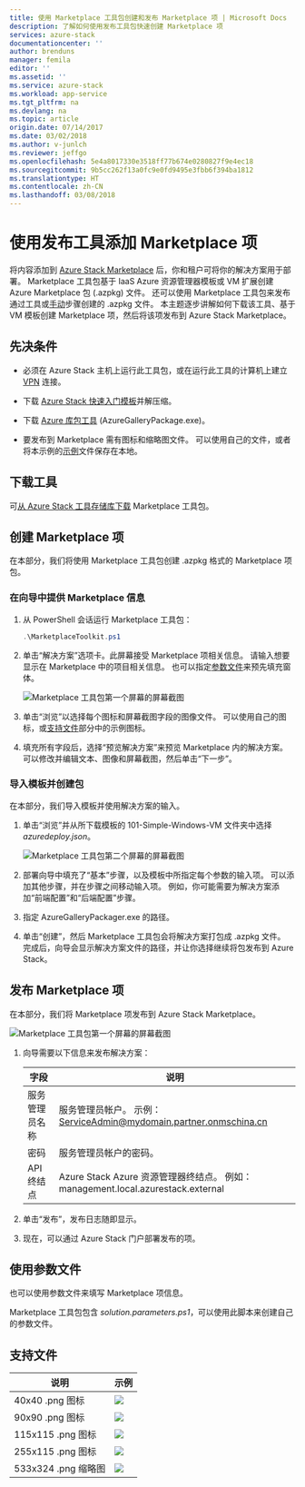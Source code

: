 ```yaml
---
title: 使用 Marketplace 工具包创建和发布 Marketplace 项 | Microsoft Docs
description: 了解如何使用发布工具包快速创建 Marketplace 项
services: azure-stack
documentationcenter: ''
author: brenduns
manager: femila
editor: ''
ms.assetid: ''
ms.service: azure-stack
ms.workload: app-service
ms.tgt_pltfrm: na
ms.devlang: na
ms.topic: article
origin.date: 07/14/2017
ms.date: 03/02/2018
ms.author: v-junlch
ms.reviewer: jeffgo
ms.openlocfilehash: 5e4a8017330e3518ff77b674e0280827f9e4ec18
ms.sourcegitcommit: 9b5cc262f13a0fc9e0fd9495e3fbb6f394ba1812
ms.translationtype: HT
ms.contentlocale: zh-CN
ms.lasthandoff: 03/08/2018
---
```

#  <a name="add-marketplace-items-using-publishing-tool"></a>使用发布工具添加 Marketplace 项
将内容添加到 [Azure Stack Marketplace](azure-stack-marketplace.md) 后，你和租户可将你的解决方案用于部署。  Marketplace 工具包基于 IaaS Azure 资源管理器模板或 VM 扩展创建 Azure Marketplace 包 (.azpkg) 文件。  还可以使用 Marketplace 工具包来发布通过工具或[手动](azure-stack-create-and-publish-marketplace-item.md)步骤创建的 .azpkg 文件。  本主题逐步讲解如何下载该工具、基于 VM 模板创建 Marketplace 项，然后将该项发布到 Azure Stack Marketplace。     


## <a name="prerequisites"></a>先决条件
 - 必须在 Azure Stack 主机上运行此工具包，或在运行此工具的计算机上建立 [VPN](azure-stack-connect-azure-stack.md#connect-to-azure-stack-with-vpn) 连接。

 - 下载 [Azure Stack 快速入门模板](https://github.com/Azure/AzureStack-QuickStart-Templates/archive/master.zip)并解压缩。

 - 下载 [Azure 库包工具](http://aka.ms/azurestackmarketplaceitem) (AzureGalleryPackage.exe)。 

 - 要发布到 Marketplace 需有图标和缩略图文件。  可以使用自己的文件，或者将本示例的[示例](azure-stack-marketplace-publisher.md#support-files)文件保存在本地。

## <a name="download-the-tool"></a>下载工具
可[从 Azure Stack 工具存储库下载](azure-stack-powershell-download.md) Marketplace 工具包。


##  <a name="create-marketplace-items"></a>创建 Marketplace 项
在本部分，我们将使用 Marketplace 工具包创建 .azpkg 格式的 Marketplace 项包。  

### <a name="provide-marketplace-information-with-wizard"></a>在向导中提供 Marketplace 信息
1. 从 PowerShell 会话运行 Marketplace 工具包：
    ```PowerShell
    .\MarketplaceToolkit.ps1
    ```

2. 单击“解决方案”选项卡。此屏幕接受 Marketplace 项相关信息。 请输入想要显示在 Marketplace 中的项目相关信息。  也可以指定[参数文件](azure-stack-marketplace-publisher.md#use-a-parameters-file)来预先填充窗体。  
    
    ![Marketplace 工具包第一个屏幕的屏幕截图](./media/azure-stack-marketplace-publisher/image7.png)
3. 单击“浏览”以选择每个图标和屏幕截图字段的图像文件。  可以使用自己的图标，或[支持文件](azure-stack-marketplace-publisher.md#support-files)部分中的示例图标。
4. 填充所有字段后，选择“预览解决方案”来预览 Marketplace 内的解决方案。  可以修改并编辑文本、图像和屏幕截图，然后单击“下一步”。  

### <a name="import-template-and-create-package"></a>导入模板并创建包
在本部分，我们导入模板并使用解决方案的输入。

1.  单击“浏览”并从所下载模板的 101-Simple-Windows-VM 文件夹中选择 *azuredeploy.json*。

    ![Marketplace 工具包第二个屏幕的屏幕截图](./media/azure-stack-marketplace-publisher/image8.png)
2.  部署向导中填充了“基本”步骤，以及模板中所指定每个参数的输入项。  可以添加其他步骤，并在步骤之间移动输入项。  例如，你可能需要为解决方案添加“前端配置”和“后端配置”步骤。
3.  指定 AzureGalleryPackager.exe 的路径。  
4.  单击“创建”，然后 Marketplace 工具包会将解决方案打包成 .azpkg 文件。  完成后，向导会显示解决方案文件的路径，并让你选择继续将包发布到 Azure Stack。


## <a name="publish-marketplace-items"></a>发布 Marketplace 项
在本部分，我们将 Marketplace 项发布到 Azure Stack Marketplace。

![Marketplace 工具包第一个屏幕的屏幕截图](./media/azure-stack-marketplace-publisher/image9.png)

1.  向导需要以下信息来发布解决方案：
    
    |字段|说明|
    |-----|-----|
    | 服务管理员名称 | 服务管理员帐户。  示例：ServiceAdmin@mydomain.partner.onmschina.cn |
    | 密码 | 服务管理员帐户的密码。 |
    | API 终结点 | Azure Stack Azure 资源管理器终结点。  例如：management.local.azurestack.external |
2.  单击“发布”，发布日志随即显示。
3.  现在，可以通过 Azure Stack 门户部署发布的项。


## <a name="use-a-parameters-file"></a>使用参数文件
也可以使用参数文件来填写 Marketplace 项信息。  

Marketplace 工具包包含 *solution.parameters.ps1*，可以使用此脚本来创建自己的参数文件。


## <a name="support-files"></a>支持文件
| 说明 | 示例 |
| ----- | ----- |
| 40x40 .png 图标 | ![](./media/azure-stack-marketplace-publisher/image1.png) |
| 90x90 .png 图标 | ![](./media/azure-stack-marketplace-publisher/image2.png) |
| 115x115 .png 图标 | ![](./media/azure-stack-marketplace-publisher/image3.png) |
| 255x115 .png 图标 | ![](./media/azure-stack-marketplace-publisher/image4.png) |
| 533x324 .png 缩略图 | ![](./media/azure-stack-marketplace-publisher/image5.png) |



